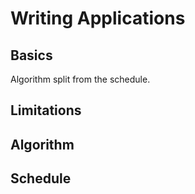 # Writing Applications

## Basics
Algorithm split from the schedule.

## Limitations

## Algorithm

## Schedule

 